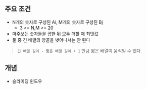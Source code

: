 ## 주요 조건
- N개의 숫자로 구성된 Ai, M개의 숫자로 구성된 Bj
  - 3 <= N,M <= 20
- 마주보는 숫자들을 곱한 뒤 모두 더할 때 최댓값
- 둘 중 긴 배열의 양끝을 벗어나서는 안 된다
> `긴 배열 길이 - 짧은 배열 길이 + 1` 만큼 짧은 배열이 움직일 수 있다.

## 개념
- 슬라이딩 윈도우
